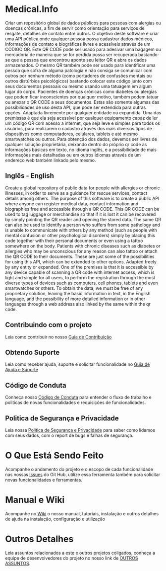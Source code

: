 # Medical.Info
Criar um repositório global de dados públicos para pessoas com alergias ou doenças crônicas, a fim de servir como orientação para serviços de resgate, detalhes de contato entre outros.
O objetivo deste software é criar uma API pública onde qualquer pessoa possa cadastrar dados médicos, informações de contato e biográficas livres e acessíveis através de um CÓDIGO QR.
Este QR CODE pode ser usado para adesivar uma bagagem ou mercadoria de maneira que se for perdida possa ser recuperada bastando-se que a pessoa que encontrou aponte seu leitor QR e abra os dados armazenados.
O mesmo QR também pode ser usado para identificar uma pessoa que sofra de alguma patologia e não consiga se comunicar com outros por nenhum método (como portadores de confusões mentais ou outros distúrbios psicológicos) bastando colocar este código junto com seus documentos pessoais ou mesmo usando uma tatuagem em algum lugar do corpo.
Pacientes de doenças crônicas como diabetes ou alergias que podem ficar inconscientes por qualquer motivo, também podem tatuar ou anexar o QR CODE a seus documentos. 
Estas são somente algumas das possibilidades de uso desta API, que pode ser extendida para outras opções. Adaptada livremente por qualquer entidade ou expandida.
Uma das premissas é que ela seja acessível por qualquer equipamento capaz de ler um código QR com acesso a internet, que seja leve e simples para todos os usuários, para realizarem o cadastro através dos mais diversos tipos de dispositivos como computadores, celulares, tablets e até mesmo smartwatches ou outros.
Para obtenção dos dados, devemos ser livres de qualquer solução proprietária, deixando dentro do próprio qr code as informações básicas em texto, no idioma inglês, e a possibilidade de mais informações mais detalhadas ou em outros idiomas através de um endereço web também linkado pelo mesmo.

## Inglês - English
Create a global repository of public data for people with allergies or chronic illnesses, in order to serve as a guidance for rescue services, contact details among others.
The purpose of this software is to create a public API where anyone can register medical data, contact information and biographies free and accessible through a QR CODE.
This QR CODE can be used to tag luggage or merchandise so that if it is lost it can be recovered by simply pointing the QR reader and opening the stored data.
The same QR can also be used to identify a person who suffers from some pathology and is unable to communicate with others by any method (such as people with mental confusion or other psychological disorders) simply by placing this code together with their personal documents or even using a tattoo somewhere on the body.
Patients with chronic diseases such as diabetes or allergies who may be unconscious for any reason can also tattoo or attach the QR CODE to their documents.
These are just some of the possibilities for using this API, which can be extended to other options. Adapted freely by any entity or expanded.
One of the premises is that it is accessible by any device capable of scanning a QR code with internet access, which is light and simple for all users, to perform the registration through the most diverse types of devices such as computers, cell phones, tablets and even smartwatches or others.
To obtain the data, we must be free of any proprietary solution, leaving the basic information in text, in the English language, and the possibility of more detailed information or in other languages ​​through a web address also linked by the same within the qr code.



## Contribuindo com o projeto
Leia como contribuir no nosso [Guia de Contribuição](./.github/contributing.md) 

## Obtendo Suporte
Leia como receber ajuda, suporte e solicitar funcionalidade no [Guia de Ajuda e Suporte](./.github/SUPPORT.md)

## Código de Conduta
Conheça nosso [Código de Conduta](./.github/CODE_OF_CONDUCT.md) para entender o fluxo de trabalho e politicas de novas funcionalidades e requisições de funcionalidades.

## Politica de Segurança e Privacidade
Leia nossa [Politica de Segurança e Privacidade](./.github/SECURITY.md) para saber como lidamos com seus dados, com o report de bugs e falhas de segurança.

# O Que Está Sendo Feito
Acompanhe o andamento do projeto e o escopo de cada funcionalidade nas nossas [Issues](./issues) do Git Hub, utilize essa ferramenta também para solicitar novas funcionalidades e ferramentas.

# Manual e Wiki
Acompanhe no [Wiki](./wiki) o nosso manual, tutoriais, instalação e outros detalhes de ajuda na instalação, configuração e utilização

# Outros Detalhes
Leia assuntos relacionados a este e outros projetos coligados, conheça a equipe de desenvolvedores do projeto no nosso link de [OUTROS ASSUNTOS](./.github/OTHER.md).